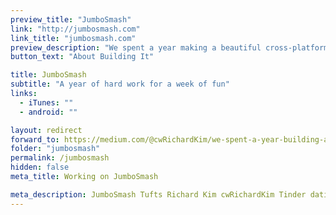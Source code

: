 ```yaml
---
preview_title: "JumboSmash"
link: "http://jumbosmash.com"
link_title: "jumbosmash.com"
preview_description: "We spent a year making a beautiful cross-platform dating app that only worked for Tufts Seniors during Senior Week.  It was a huge success, with over 80% of the senior class on the app and more than 1 million swipes within the first 24 hours (5m by the end of the week)."
button_text: "About Building It"

title: JumboSmash
subtitle: "A year of hard work for a week of fun"
links:
  - iTunes: ""
  - android: ""

layout: redirect
forward_to: https://medium.com/@cwRichardKim/we-spent-a-year-building-a-dating-app-that-only-lasts-one-week-e6e1a10cedb3
folder: "jumbosmash"
permalink: /jumbosmash
hidden: false
meta_title: Working on JumboSmash

meta_description: JumboSmash Tufts Richard Kim cwRichardKim Tinder dating app android ios itunes jumbo smash
---
```

